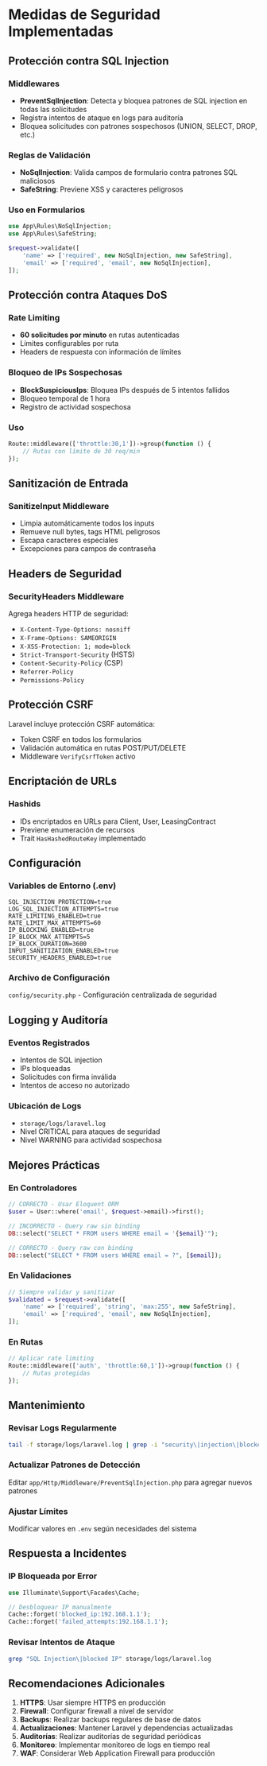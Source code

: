 # Medidas de Seguridad Implementadas

## Protección contra SQL Injection

### Middlewares
- **PreventSqlInjection**: Detecta y bloquea patrones de SQL injection en todas las solicitudes
- Registra intentos de ataque en logs para auditoría
- Bloquea solicitudes con patrones sospechosos (UNION, SELECT, DROP, etc.)

### Reglas de Validación
- **NoSqlInjection**: Valida campos de formulario contra patrones SQL maliciosos
- **SafeString**: Previene XSS y caracteres peligrosos

### Uso en Formularios
```php
use App\Rules\NoSqlInjection;
use App\Rules\SafeString;

$request->validate([
    'name' => ['required', new NoSqlInjection, new SafeString],
    'email' => ['required', 'email', new NoSqlInjection],
]);
```

## Protección contra Ataques DoS

### Rate Limiting
- **60 solicitudes por minuto** en rutas autenticadas
- Límites configurables por ruta
- Headers de respuesta con información de límites

### Bloqueo de IPs Sospechosas
- **BlockSuspiciousIps**: Bloquea IPs después de 5 intentos fallidos
- Bloqueo temporal de 1 hora
- Registro de actividad sospechosa

### Uso
```php
Route::middleware(['throttle:30,1'])->group(function () {
    // Rutas con límite de 30 req/min
});
```

## Sanitización de Entrada

### SanitizeInput Middleware
- Limpia automáticamente todos los inputs
- Remueve null bytes, tags HTML peligrosos
- Escapa caracteres especiales
- Excepciones para campos de contraseña

## Headers de Seguridad

### SecurityHeaders Middleware
Agrega headers HTTP de seguridad:
- `X-Content-Type-Options: nosniff`
- `X-Frame-Options: SAMEORIGIN`
- `X-XSS-Protection: 1; mode=block`
- `Strict-Transport-Security` (HSTS)
- `Content-Security-Policy` (CSP)
- `Referrer-Policy`
- `Permissions-Policy`

## Protección CSRF

Laravel incluye protección CSRF automática:
- Token CSRF en todos los formularios
- Validación automática en rutas POST/PUT/DELETE
- Middleware `VerifyCsrfToken` activo

## Encriptación de URLs

### Hashids
- IDs encriptados en URLs para Client, User, LeasingContract
- Previene enumeración de recursos
- Trait `HasHashedRouteKey` implementado

## Configuración

### Variables de Entorno (.env)
```env
SQL_INJECTION_PROTECTION=true
LOG_SQL_INJECTION_ATTEMPTS=true
RATE_LIMITING_ENABLED=true
RATE_LIMIT_MAX_ATTEMPTS=60
IP_BLOCKING_ENABLED=true
IP_BLOCK_MAX_ATTEMPTS=5
IP_BLOCK_DURATION=3600
INPUT_SANITIZATION_ENABLED=true
SECURITY_HEADERS_ENABLED=true
```

### Archivo de Configuración
`config/security.php` - Configuración centralizada de seguridad

## Logging y Auditoría

### Eventos Registrados
- Intentos de SQL injection
- IPs bloqueadas
- Solicitudes con firma inválida
- Intentos de acceso no autorizado

### Ubicación de Logs
- `storage/logs/laravel.log`
- Nivel CRITICAL para ataques de seguridad
- Nivel WARNING para actividad sospechosa

## Mejores Prácticas

### En Controladores
```php
// CORRECTO - Usar Eloquent ORM
$user = User::where('email', $request->email)->first();

// INCORRECTO - Query raw sin binding
DB::select("SELECT * FROM users WHERE email = '{$email}'");

// CORRECTO - Query raw con binding
DB::select("SELECT * FROM users WHERE email = ?", [$email]);
```

### En Validaciones
```php
// Siempre validar y sanitizar
$validated = $request->validate([
    'name' => ['required', 'string', 'max:255', new SafeString],
    'email' => ['required', 'email', new NoSqlInjection],
]);
```

### En Rutas
```php
// Aplicar rate limiting
Route::middleware(['auth', 'throttle:60,1'])->group(function () {
    // Rutas protegidas
});
```

## Mantenimiento

### Revisar Logs Regularmente
```bash
tail -f storage/logs/laravel.log | grep -i "security\|injection\|blocked"
```

### Actualizar Patrones de Detección
Editar `app/Http/Middleware/PreventSqlInjection.php` para agregar nuevos patrones

### Ajustar Límites
Modificar valores en `.env` según necesidades del sistema

## Respuesta a Incidentes

### IP Bloqueada por Error
```php
use Illuminate\Support\Facades\Cache;

// Desbloquear IP manualmente
Cache::forget('blocked_ip:192.168.1.1');
Cache::forget('failed_attempts:192.168.1.1');
```

### Revisar Intentos de Ataque
```bash
grep "SQL Injection\|blocked IP" storage/logs/laravel.log
```

## Recomendaciones Adicionales

1. **HTTPS**: Usar siempre HTTPS en producción
2. **Firewall**: Configurar firewall a nivel de servidor
3. **Backups**: Realizar backups regulares de base de datos
4. **Actualizaciones**: Mantener Laravel y dependencias actualizadas
5. **Auditorías**: Realizar auditorías de seguridad periódicas
6. **Monitoreo**: Implementar monitoreo de logs en tiempo real
7. **WAF**: Considerar Web Application Firewall para producción
